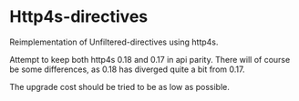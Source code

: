 # Http4s-directives

Reimplementation of Unfiltered-directives using http4s.

Attempt to keep both http4s 0.18 and 0.17 in api parity.
There will of course be some differences, as 0.18 has diverged quite a bit from 0.17.

The upgrade cost should be tried to be as low as possible.
